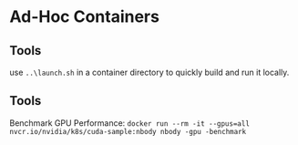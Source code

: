 # Ad-Hoc Containers

## Tools

use `..\launch.sh` in a container directory to quickly build and run it locally.

## Tools

Benchmark GPU Performance: `docker run --rm -it --gpus=all nvcr.io/nvidia/k8s/cuda-sample:nbody nbody -gpu -benchmark`